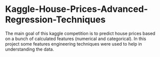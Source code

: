 # Kaggle-House-Prices-Advanced-Regression-Techniques

The main goal of this kaggle competition is to predict house prices based on a bunch of calculated features (numerical and categorical).
In this project some features engineering techniques were used to help in understanding the data.
